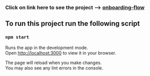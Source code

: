 ### Click on link here to see the project --> [onboarding-flow](https://shivanshuatgit.github.io/cutshort-task/#/)


## To run this project run the following script

### `npm start`

Runs the app in the development mode.\
Open [http://localhost:3000](http://localhost:3000) to view it in your browser.

The page will reload when you make changes.\
You may also see any lint errors in the console.
